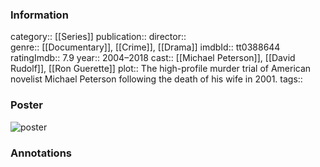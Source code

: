 ### Information
category:: [[Series]]
publication:: 
director::  
genre:: [[Documentary]], [[Crime]], [[Drama]]
imdbId:: tt0388644
ratingImdb:: 7.9
year:: 2004–2018
cast:: [[Michael Peterson]], [[David Rudolf]], [[Ron Guerette]]
plot:: The high-profile murder trial of American novelist Michael Peterson following the death of his wife in 2001.
tags::


### Poster
![poster](https://m.media-amazon.com/images/M/MV5BNTU4NTE3MDY4NF5BMl5BanBnXkFtZTgwODk4NjY1NTM@._V1_SX300.jpg)


### Annotations
